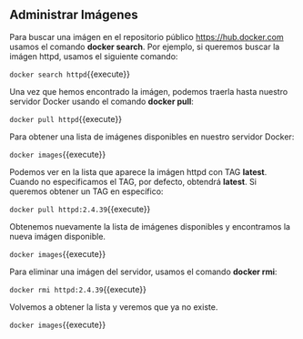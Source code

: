 ## Administrar Im&aacute;genes

Para buscar una im&aacute;gen en el repositorio p&uacute;blico https://hub.docker.com usamos el comando **docker search**. Por ejemplo, si queremos buscar la im&aacute;gen httpd, usamos el siguiente comando:

`docker search httpd`{{execute}}

Una vez que hemos encontrado la im&aacute;gen, podemos traerla hasta nuestro servidor Docker usando el comando **docker pull**:

`docker pull httpd`{{execute}}

Para obtener una lista de im&aacute;genes disponibles en nuestro servidor Docker:

`docker images`{{execute}}

Podemos ver en la lista que aparece la im&aacute;gen httpd con TAG **latest**. Cuando no especificamos el TAG, por defecto, obtendr&aacute; **latest**. Si queremos obtener un TAG en espec&iacute;fico:

`docker pull httpd:2.4.39`{{execute}}

Obtenemos nuevamente la lista de im&aacute;genes disponibles y encontramos la nueva im&aacute;gen disponible.

`docker images`{{execute}}

Para eliminar una im&aacute;gen del servidor, usamos el comando **docker rmi**:

`docker rmi httpd:2.4.39`{{execute}}

Volvemos a obtener la lista y veremos que ya no existe.

`docker images`{{execute}}
